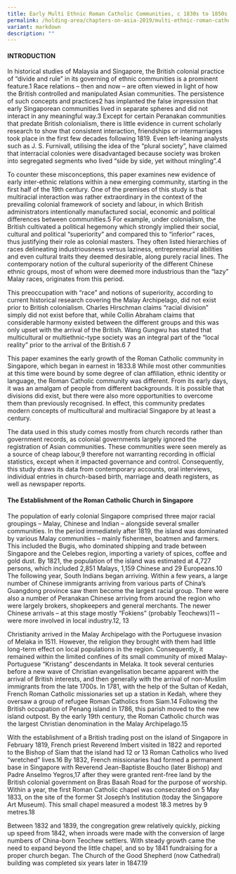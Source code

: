 ```yaml
---
title: Early Multi Ethnic Roman Catholic Communities, c 1830s to 1850s
permalink: /holding-area/chapters-on-asia-2019/multi-ethnic-roman-catholic-communities/
variant: markdown
description: ""
---
```

#### **INTRODUCTION**
In historical studies of Malaysia and Singapore, the British colonial practice
of “divide and rule” in its governing of ethnic communities is a prominent
feature.1 Race relations – then and now – are often viewed in light of how
the British controlled and manipulated Asian communities. The persistence of such concepts and practices2 has implanted the false impression that early
Singaporean communities lived in separate spheres and did not interact
in any meaningful way.3 Except for certain Peranakan communities that
predate British colonialism, there is little evidence in current scholarly
research to show that consistent interaction, friendships or intermarriages
took place in the first few decades following 1819. Even left-leaning analysts
such as J. S. Furnivall, utilising the idea of the “plural society”, have claimed
that interracial colonies were disadvantaged because society was broken into
segregated segments who lived “side by side, yet without mingling”.4

To counter these misconceptions, this paper examines new evidence of
early inter-ethnic relations within a new emerging community, starting
in the first half of the 19th century. One of the premises of this study is
that multiracial interaction was rather extraordinary in the context of
the prevailing colonial framework of society and labour, in which British
administrators intentionally manufactured social, economic and political
differences between communities.5 For example, under colonialism, the
British cultivated a political hegemony which strongly implied their social,
cultural and political “superiority” and compared this to “inferior” races,
thus justifying their role as colonial masters. They often listed hierarchies
of races delineating industriousness versus laziness, entrepreneurial abilities and even cultural traits they deemed desirable, along purely racial lines. The contemporary notion of the cultural superiority of the different Chinese ethnic groups, most of whom were deemed more industrious than the “lazy” Malay races, originates from this period.

This preoccupation with “race” and notions of superiority, according to current historical research covering the Malay Archipelago, did not exist prior to British colonialism. Charles Hirschman claims “racial division” simply did not exist before that, while Collin Abraham claims that considerable harmony existed between the different groups and this was only upset with the arrival of the British. Wang Gungwu has stated that multicultural or multiethnic-type society was an integral part of the “local reality” prior to the arrival of the British.6 7

This paper examines the early growth of the Roman Catholic community in Singapore, which began in earnest in 1833.8 While most other communities at this time were bound by some degree of clan affiliation, ethnic identity or language, the Roman Catholic community was different. From its early days, it was an amalgam of people from different backgrounds. It is possible that divisions did exist, but there were also more opportunities to overcome them than previously recognised. In effect, this community predates modern concepts of multicultural and multiracial Singapore by at least a century.

The data used in this study comes mostly from church records rather than
government records, as colonial governments largely ignored the registration
of Asian communities. These communities were seen merely as a source
of cheap labour,9 therefore not warranting recording in official statistics,
except when it impacted governance and control. Consequently, this study
draws its data from contemporary accounts, oral interviews, individual
entries in church-based birth, marriage and death registers, as well as
newspaper reports.

#### **The Establishment of the Roman Catholic Church in Singapore**
The population of early colonial Singapore comprised three major racial
groupings – Malay, Chinese and Indian – alongside several smaller
communities. In the period immediately after 1819, the island was
dominated by various Malay communities – mainly fishermen, boatmen
and farmers. This included the Bugis, who dominated shipping and trade
between Singapore and the Celebes region, importing a variety of spices,
coffee and gold dust. By 1821, the population of the island was estimated
at 4,727 persons, which included 2,851 Malays, 1,159 Chinese and 29
Europeans.10 The following year, South Indians began arriving. Within a
few years, a large number of Chinese immigrants arriving from various parts
of China’s Guangdong province saw them become the largest racial group.
There were also a number of Peranakan Chinese arriving from around
the region who were largely brokers, shopkeepers and general merchants.
The newer Chinese arrivals – at this stage mostly “Fokiens” (probably
Teochews)11 – were more involved in local industry.12, 13

Christianity arrived in the Malay Archipelago with the Portuguese invasion
of Melaka in 1511. However, the religion they brought with them had little long-term effect on local populations in the region. Consequently, it remained within the limited confines of its small community of mixed Malay-Portuguese “Kristang” descendants in Melaka. It took several centuries before a new wave of Christian evangelisation became apparent with the arrival of British interests, and then generally with the arrival of non-Muslim immigrants from the late 1700s. In 1781, with the help of the Sultan of Kedah, French Roman Catholic missionaries set up a station in Kedah, where they oversaw a group of refugee Roman Catholics from Siam.14 Following the British occupation of Penang island in 1786, this parish moved to the new island outpost. By the early 19th century, the Roman Catholic church was the largest Christian denomination in the Malay Archipelago.15

With the establishment of a British trading post on the island of Singapore in February 1819, French priest Reverend Imbert visited in 1822 and reported to the Bishop of Siam that the island had 12 or 13 Roman Catholics who lived “wretched” lives.16 By 1832, French missionaries had formed a permanent base in Singapore with Reverend Jean-Baptiste Boucho (later Bishop) and Padre Anselmo Yegros,17 after they were granted rent-free land by the British colonial government on Bras Basah Road for the purpose of worship. Within a year, the first Roman Catholic chapel was consecrated on 5 May 1833, on the site of the former St Joseph’s Institution (today the Singapore Art Museum). This small chapel measured a modest 18.3 metres by 9 metres.18

Between 1832 and 1839, the congregation grew relatively quickly, picking up speed from 1842, when inroads were made with the conversion of large numbers of China-born Teochew settlers. With steady growth came the
need to expand beyond the little chapel, and so by 1841 fundraising for a
proper church began. The Church of the Good Shepherd (now Cathedral)
building was completed six years later in 1847.19
 


